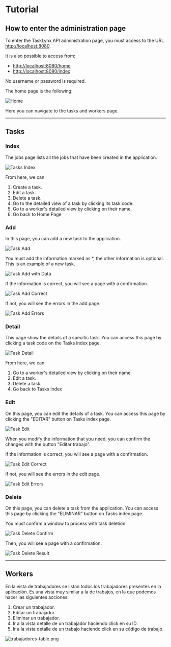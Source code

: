 # Tutorial

## How to enter the administration page

To enter the TaskLynx API administration page, you must access
to the URL [http://localhost:8080](http://localhost:8080).

It is also possible to access from:
- [http://localhost:8080/home](http://localhost:8080/home)
- [http://localhost:8080/index](http://localhost:8080/index)

No username or password is required.

The home page is the following:  

![Home](home.png)

Here you can navigate to the tasks and workers page.

***

## Tasks

### Index

The jobs page lists all the jobs that have been created in the
application.  

![Tasks Index](tasks-index.png)

From here, we can:
1. Create a task.
2. Edit a task.
3. Delete a task.
4. Go to the detailed view of a task by clicking its task code.
5. Go to a worker's detailed view by clicking on their name.
6. Go back to Home Page

### Add

In this page, you can add a new task to the application.

![Task Add](tasks-add.png)

You must add the information marked as *, the other information is optional.
This is an example of a new task.

![Task Add with Data](tasks-add-data.png)

If the information is correct, you will see a page with a confirmation.

![Task Add Correct](tasks-add-correct.png)

If not, you will see the errors in the add page.

![Task Add Errors](tasks-add-error.png)


### Detail

This page show the details of a specific task.  You can access this page by
clicking a task code on the Tasks index page.

![Task Detail](tasks-detail.png)

From here, we can:
1. Go to a worker's detailed view by clicking on their name.
2. Edit a task.
3. Delete a task.
4. Go back to Tasks Index

### Edit

On this page, you can edit the details of a task. You can access this page by
clicking the "EDITAR" button on Tasks index page.

![Task Edit](tasks-edit.png)

When you modify the information that you need, you can confirm the changes
with the button "Editar trabajo".

If the information is correct, you will see a page with a confirmation.  

![Task Edit Correct](tasks-edit-correct.png)

If not, you will see the errors in the edit page.

![Task Edit Errors](tasks-edit-error.png)

### Delete

On this page, you can delete a task from the application. You can access
this page by clicking the "ELIMINAR" button on Tasks index page.

You must confirm a window to process with task deletion.

![Task Delete Confirm](tasks-delete-confirm.png)

Then, you will see a page with a confirmation.

![Task Delete Result](tasks-delete-result.png)

***

## Workers

En la vista de trabajadores se listan todos los trabajadores presentes en la aplicación.
Es una vista muy similar a la de trabajos, en la que podemos hacer las siguientes acciones:

1. Crear un trabajador.
2. Editar un trabajador.
3. Eliminar un trabajador.
4. Ir a la vista detalle de un trabajador haciendo click en su ID.
5. Ir a la vista detalle de un trabajo haciendo click en su código de trabajo.

![trabajadores-table.png](trabajadores-table.png)


